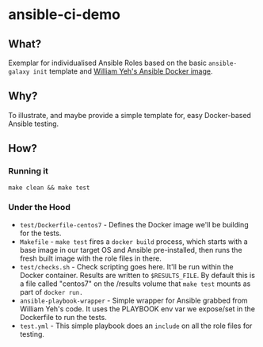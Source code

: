 # ansible-ci-demo

## What?

Exemplar for individualised Ansible Roles based on the basic `ansible-galaxy init` template and [William Yeh's Ansible Docker image](https://github.com/William-Yeh/docker-ansible).


## Why?

To illustrate, and maybe provide a simple template for, easy Docker-based Ansible testing.

## How?

### Running it

    make clean && make test

### Under the Hood

* `test/Dockerfile-centos7` - Defines the Docker image we'll be building for the tests.
* `Makefile` - `make test` fires a `docker build` process, which starts with a base image in our target OS and Ansible pre-installed, then runs the fresh built image with the role files in there.
* `test/checks.sh` - Check scripting goes here. It'll be run within the Docker container. Results are written to `$RESULTS_FILE`. By default this is a file called "centos7" on the /results volume that `make test` mounts as part of `docker run.`
* `ansible-playbook-wrapper` - Simple wrapper for Ansible grabbed from William Yeh's code. It uses the PLAYBOOK env var we expose/set in the Dockerfile to run the tests.
* `test.yml` - This simple playbook does an `include` on all the role files for testing.
